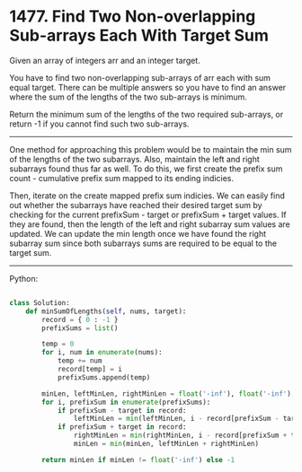 # 1477. Find Two Non-overlapping Sub-arrays Each With Target Sum

Given an array of integers arr and an integer target.

You have to find two non-overlapping sub-arrays of arr each with sum equal
target. There can be multiple answers so you have to find an answer where the
sum of the lengths of the two sub-arrays is minimum.

Return the minimum sum of the lengths of the two required sub-arrays, or return
-1 if you cannot find such two sub-arrays.

---

One method for approaching this problem would be to maintain the min sum of the
lengths of the two subarrays. Also, maintain the left and right subarrays found
thus far as well. To do this, we first create the prefix sum count - cumulative
prefix sum mapped to its ending indicies.

Then, iterate on the create mapped prefix sum indicies. We can easily find out
whether the subarrays have reached their desired target sum by checking for the
current prefixSum - target or prefixSum + target values. If they are found,
then the length of the left and right subarray sum values are updated. We can
update the min length once we have found the right subarray sum since both
subarrays sums are required to be equal to the target sum.

---

Python:

```python

class Solution:
    def minSumOfLengths(self, nums, target):
        record = { 0 : -1 }
        prefixSums = list()

        temp = 0
        for i, num in enumerate(nums):
            temp += num
            record[temp] = i
            prefixSums.append(temp)

        minLen, leftMinLen, rightMinLen = float('-inf'), float('-inf'), float('-inf')
        for i, prefixSum in enumerate(prefixSums):
            if prefixSum - target in record:
                leftMinLen = min(leftMinLen, i - record[prefixSum - target])
            if prefixSum + target in record:
                rightMinLen = min(rightMinLen, i - record[prefixSum + target])
                minLen = min(minLen, leftMinLen + rightMinLen)

        return minLen if minLen != float('-inf') else -1
```
